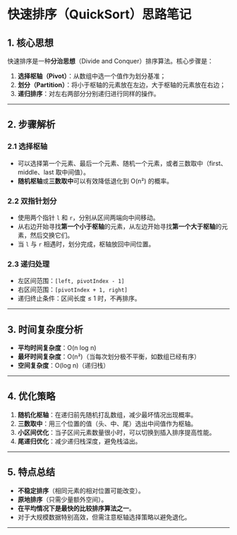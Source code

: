 # 快速排序（QuickSort）思路笔记

## 1. 核心思想

快速排序是一种**分治思想**（Divide and Conquer）排序算法。核心步骤是：

1. **选择枢轴（Pivot）**：从数组中选一个值作为划分基准；
2. **划分（Partition）**：将小于枢轴的元素放在左边，大于枢轴的元素放在右边；
3. **递归排序**：对左右两部分分别递归进行同样的操作。

---

## 2. 步骤解析

### 2.1 选择枢轴

* 可以选择第一个元素、最后一个元素、随机一个元素，或者三数取中（first、middle、last 取中间值）。
* **随机枢轴**或**三数取中**可以有效降低退化到 O(n²) 的概率。

### 2.2 双指针划分

* 使用两个指针 `l` 和 `r`，分别从区间两端向中间移动。
* 从右边开始寻找**第一个小于枢轴**的元素，从左边开始寻找**第一个大于枢轴**的元素，然后交换它们。
* 当 `l` 与 `r` 相遇时，划分完成，枢轴放回中间位置。

### 2.3 递归处理

* 左区间范围：`[left, pivotIndex - 1]`
* 右区间范围：`[pivotIndex + 1, right]`
* 递归终止条件：区间长度 ≤ 1 时，不再排序。

---

## 3. 时间复杂度分析

* **平均时间复杂度**：O(n log n)
* **最坏时间复杂度**：O(n²)（当每次划分极不平衡，如数组已经有序）
* **空间复杂度**：O(log n)（递归栈）

---

## 4. 优化策略

1. **随机化枢轴**：在递归前先随机打乱数组，减少最坏情况出现概率。
2. **三数取中**：用三个位置的值（头、中、尾）选出中间值作为枢轴。
3. **小区间优化**：当子区间元素数量很小时，可以切换到插入排序提高性能。
4. **尾递归优化**：减少递归栈深度，避免栈溢出。

---

## 5. 特点总结

* **不稳定排序**（相同元素的相对位置可能改变）。
* **原地排序**（只需少量额外空间）。
* **在平均情况下是最快的比较排序算法之一**。
* 对于大规模数据特别高效，但需注意枢轴选择策略以避免退化。

---
